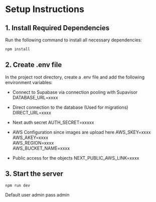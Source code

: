 # **Setup Instructions**  

## **1. Install Required Dependencies**  
Run the following command to install all necessary dependencies:  

```sh
npm install
```

## **2. Create .env file**
In the project root directory, create a .env file and add the following environment variables:

- Connect to Supabase via connection pooling with Supavisor  
DATABASE_URL=xxxx  

- Direct connection to the database (Used for migrations)  
DIRECT_URL=xxxx  

- Next auth secret
AUTH_SECRET=xxxxx  

- AWS Configuration since images are upload here
AWS_SKEY=xxxx  
AWS_AKEY=xxxx  
AWS_REGION=xxxx  
AWS_BUCKET_NAME=xxxx  

- Public access for the objects
NEXT_PUBLIC_AWS_LINK=xxxx  

## **3. Start the server**
```
npm run dev
```

Default user admin pass admin